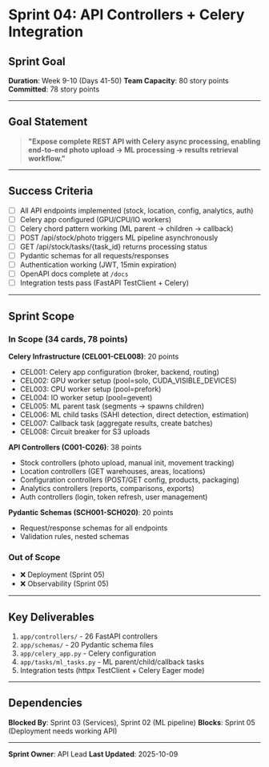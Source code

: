 # Sprint 04: API Controllers + Celery Integration

## Sprint Goal

**Duration**: Week 9-10 (Days 41-50)
**Team Capacity**: 80 story points
**Committed**: 78 story points

---

## Goal Statement

> **"Expose complete REST API with Celery async processing, enabling end-to-end photo upload → ML
processing → results retrieval workflow."**

---

## Success Criteria

- [ ] All API endpoints implemented (stock, location, config, analytics, auth)
- [ ] Celery app configured (GPU/CPU/IO workers)
- [ ] Celery chord pattern working (ML parent → children → callback)
- [ ] POST /api/stock/photo triggers ML pipeline asynchronously
- [ ] GET /api/stock/tasks/{task_id} returns processing status
- [ ] Pydantic schemas for all requests/responses
- [ ] Authentication working (JWT, 15min expiration)
- [ ] OpenAPI docs complete at `/docs`
- [ ] Integration tests pass (FastAPI TestClient + Celery)

---

## Sprint Scope

### In Scope (34 cards, 78 points)

**Celery Infrastructure (CEL001-CEL008)**: 20 points

- CEL001: Celery app configuration (broker, backend, routing)
- CEL002: GPU worker setup (pool=solo, CUDA_VISIBLE_DEVICES)
- CEL003: CPU worker setup (pool=prefork)
- CEL004: IO worker setup (pool=gevent)
- CEL005: ML parent task (segments → spawns children)
- CEL006: ML child tasks (SAHI detection, direct detection, estimation)
- CEL007: Callback task (aggregate results, create batches)
- CEL008: Circuit breaker for S3 uploads

**API Controllers (C001-C026)**: 38 points

- Stock controllers (photo upload, manual init, movement tracking)
- Location controllers (GET warehouses, areas, locations)
- Configuration controllers (POST/GET config, products, packaging)
- Analytics controllers (reports, comparisons, exports)
- Auth controllers (login, token refresh, user management)

**Pydantic Schemas (SCH001-SCH020)**: 20 points

- Request/response schemas for all endpoints
- Validation rules, nested schemas

### Out of Scope

- ❌ Deployment (Sprint 05)
- ❌ Observability (Sprint 05)

---

## Key Deliverables

1. `app/controllers/` - 26 FastAPI controllers
2. `app/schemas/` - 20 Pydantic schema files
3. `app/celery_app.py` - Celery configuration
4. `app/tasks/ml_tasks.py` - ML parent/child/callback tasks
5. Integration tests (httpx TestClient + Celery Eager mode)

---

## Dependencies

**Blocked By**: Sprint 03 (Services), Sprint 02 (ML pipeline)
**Blocks**: Sprint 05 (Deployment needs working API)

---

**Sprint Owner**: API Lead
**Last Updated**: 2025-10-09
